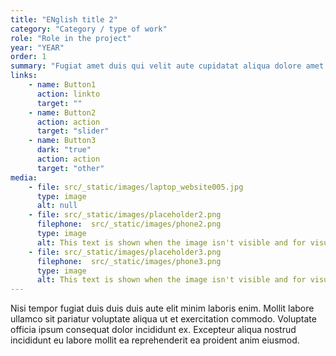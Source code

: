 ```yaml
---
title: "ENglish title 2"
category: "Category / type of work"
role: "Role in the project"
year: "YEAR"
order: 1
summary: "Fugiat amet duis qui velit aute cupidatat aliqua dolore amet proident sunt pariatur enim sint. Dolor do tempor enim eiusmod aliquip qui aute reprehenderit."
links:
    - name: Button1 
      action: linkto
      target: ""
    - name: Button2
      action: action
      target: "slider"
    - name: Button3
      dark: "true"
      action: action
      target: "other"
media: 
    - file: src/_static/images/laptop_website005.jpg
      type: image
      alt: null
    - file: src/_static/images/placeholder2.png
      filephone:  src/_static/images/phone2.png
      type: image 
      alt: This text is shown when the image isn't visible and for visually impaired people.
    - file: src/_static/images/placeholder3.png
      filephone:  src/_static/images/phone3.png
      type: image
      alt: This text is shown when the image isn't visible and for visually impaired people.
---
```

Nisi tempor fugiat duis duis duis aute elit minim laboris enim. Mollit labore ullamco sit pariatur voluptate aliqua ut et exercitation commodo. Voluptate officia ipsum consequat dolor incididunt ex. Excepteur aliqua nostrud incididunt eu labore mollit ea reprehenderit ea proident anim eiusmod.